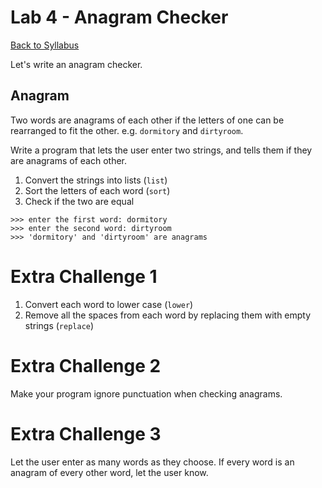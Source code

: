 # <a id="top"></a>Lab 4 - Anagram Checker

[Back to Syllabus](https://github.com/PdxCodeGuild/Programming102#top)

Let's write an anagram checker.

## Anagram

Two words are anagrams of each other if the letters of one can be rearranged to fit the other. e.g. `dormitory` and `dirtyroom`.

Write a program that lets the user enter two strings, and tells them if they are anagrams of each other.

1. Convert the strings into lists (`list`)
2. Sort the letters of each word (`sort`)
3. Check if the two are equal

```
>>> enter the first word: dormitory
>>> enter the second word: dirtyroom
>>> 'dormitory' and 'dirtyroom' are anagrams
```

# Extra Challenge 1

1. Convert each word to lower case (`lower`)
2. Remove all the spaces from each word by replacing them with empty strings (`replace`)

# Extra Challenge 2

Make your program ignore punctuation when checking anagrams.

# Extra Challenge 3

Let the user enter as many words as they choose. If every word is an anagram of every other word, let the user know.
